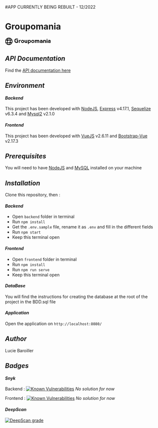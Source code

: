 #APP CURRENTLY BEING REBUILT - 12/2022


# Groupomania 
![alt-text](./frontend/src/assets/img/logoFooter.png)
## *API Documentation* 
Find the [API documentation here](https://lulubaroy.github.io/Groupomania_Documentation/)

## *Environment* 
#### *Backend* 
This project has been developed with [NodeJS](https://nodejs.org/en/), [Express](https://www.npmjs.com/package/express) v4.17.1, [Sequelize](https://www.npmjs.com/package/sequelize) v6.3.4 and [Mysql2](https://www.npmjs.com/package/mysql2) v2.1.0

#### *Frontend* 
This project has been developed with [VueJS](https://www.npmjs.com/package/vue) v2.6.11 and [Bootstrap-Vue](https://www.npmjs.com/package/bootstrap-vue) v2.17.3

## *Prerequisites*
You will need to have [NodeJS](https://nodejs.org/en/) and [MySQL](https://dev.mysql.com/downloads/installer/) installed on your machine

## *Installation*
Clone this repository, then :
#### *Backend*
 - Open `backend` folder in terminal
 - Run `npm install`
 - Get the `.env.sample` file, rename it as `.env` and fill in the different fields
 - Run `npm start`
 - Keep this terminal open
 
#### *Frontend*
 - Open `frontend` folder in terminal
 - Run `npm install`
 - Run `npm run serve`
 - Keep this terminal open
 
 #### *DataBase*
You will find the instructions for creating the database at the root of the project in the BDD.sql file
 
 #### *Application*
 Open the application on `http://localhost:8080/`
 
 ## *Author*
 Lucie Baroiller
 
 ## *Badges*
 #### *Snyk*
Backend : <a href="https://snyk.io/test/github/LuluBaroy/Groupomania?targetFile=backend/package.json"><img src="https://snyk.io/test/github/LuluBaroy/Groupomania/badge.svg?targetFile=backend/package.json" alt="Known Vulnerabilities" data-canonical-src="https://snyk.io/test/github/LuluBaroy/Groupomania?targetFile=backend/package.json" style="max-width:100%;"></a>   *No solution for now*

Frontend : <a href="https://snyk.io/test/github/LuluBaroy/Groupomania?targetFile=frontend/package.json"><img src="https://snyk.io/test/github/LuluBaroy/Groupomania/badge.svg?targetFile=frontend/package.json" alt="Known Vulnerabilities" data-canonical-src="https://snyk.io/test/github/LuluBaroy/Groupomania?targetFile=frontend/package.json" style="max-width:100%;"></a>  *No solution for now*

#### *DeepScan*
[![DeepScan grade](https://deepscan.io/api/teams/11149/projects/14066/branches/252209/badge/grade.svg)](https://deepscan.io/dashboard#view=project&tid=11149&pid=14066&bid=252209)
